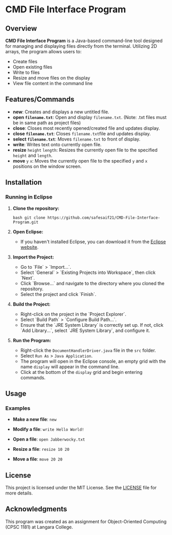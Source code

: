 
# CMD File Interface Program

## Overview

**CMD File Interface Program** is a Java-based command-line tool designed for managing and displaying files directly from the terminal. Utilizing 2D arrays, the program allows users to:

- Create files
- Open existing files
- Write to files
- Resize and move files on the display
- View file content in the command line


## Features/Commands
- **new**: Creates and displays a new untitled file.
- **open `filename.txt`**: Open and display `filename.txt`. (Note: .txt files must be in same path as project files)
- **close**: Closes most recently opened/created file and updates display.
- **close `filename.txt`**: Closes `filename.txt`file and updates display.
- **select `filename.txt`**: Moves `filename.txt` to front of display.
- **write**: Writes text onto currently open file.
- **resize** `height` `length`: Resizes the currently open file to the specified `height` and `length`.
- **move** `y` `x`: Moves the currently open file to the specified `y` and `x` positions on the window screen.

## Installation

### Running in Eclipse

1. **Clone the repository:**

   `bash git clone https://github.com/safesaif21/CMD-File-Interface-Program.git
   `
2. **Open Eclipse:**
   - If you haven't installed Eclipse, you can download it from the [Eclipse website](https://www.eclipse.org/downloads/).

3. **Import the Project:**
   - Go to \`File\` > \`Import...\`.
   - Select \`General\` > \`Existing Projects into Workspace\`, then click \`Next\`.
   - Click \`Browse...\` and navigate to the directory where you cloned the repository.
   - Select the project and click \`Finish\`.

4. **Build the Project:**
   - Right-click on the project in the \`Project Explorer\`.
   - Select \`Build Path\` > \`Configure Build Path...\`.
   - Ensure that the \`JRE System Library\` is correctly set up. If not, click \`Add Library...\`, select \`JRE System Library\`, and configure it.

5. **Run the Program:**
   - Right-click the `DocumentHandlerDriver.java` file in the `src` folder.
   - Select `Run As` > `Java Application`.
   - The program will open in the Eclipse console, an empty grid with the name `display` will appear in the command line.
   - Click at the bottom of the `display` grid and begin entering commands.

## Usage

### Examples

- **Make a new file**:
  `new`
  
- **Modify a file**:
  `write Hello World!`
  
- **Open a file**:
  `open Jabberwocky.txt`

- **Resize a file**:
  `resize 10 20`

- **Move a file**:
  `move 20 20`


## License
This project is licensed under the MIT License. See the [LICENSE](LICENSE) file for more details.

## Acknowledgments

This program was created as an assignment for Object-Oriented Computing (CPSC 1181) at Langara College.

